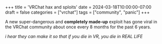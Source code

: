 +++
title = 'VRChat hax and sploits'
date = 2024-03-18T10:00:00-07:00
draft = false
categories = ["vrchat"]
tags = ["community", "panic"]
+++

A new super-dangerous and **completely made-up** exploit has gone viral in the VRChat community about once every 8 months for the past 6 years.

_i hear they can make it so that if you die in VR, you die in REAL LIFE_